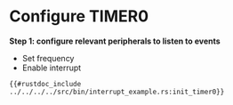 # Configure TIMER0

**Step 1: configure relevant peripherals to listen to events**

- Set frequency
- Enable interrupt

```rust,noplaypen
{{#rustdoc_include ../../../../src/bin/interrupt_example.rs:init_timer0}}
```